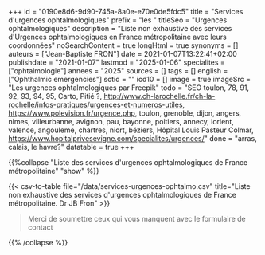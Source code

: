+++
id = "0190e8d6-9d90-745a-8a0e-e70e0de5fdc5"
title = "Services d'urgences ophtalmologiques"
prefix = "les "
titleSeo = "Urgences ophtalmologiques"
description = "Liste non exhaustive des services d'Urgences ophtalmologiques en France métropolitaine avec leurs coordonnées"
noSearchContent = true
longHtml = true
synonyms = []
auteurs = ["Jean-Baptiste FRON"]
date = 2021-01-07T13:22:41+02:00
publishdate = "2021-01-07"
lastmod = "2025-01-06"
specialites = ["ophtalmologie"]
annees = "2025"
sources = []
tags = []
english = ["Ophthalmic emergencies"]
sctid = ""
icd10 = []
image = true
imageSrc = "Les urgences ophtalmologiques par Freepik"
todo = "SEO toulon, 78, 91, 92, 93, 94, 95, Carto, Pitié ?, http://www.ch-larochelle.fr/ch-la-rochelle/infos-pratiques/urgences-et-numeros-utiles, https://www.polevision.fr/urgence.php, toulon, grenoble, dijon, angers, nimes, villeurbanne, avignon, pau, bayonne, poitiers, annecy, lorient, valence, angouleme, chartres, niort, béziers, Hôpital Louis Pasteur Colmar, https://www.hopitalprivesevigne.com/specialites/urgences/"
done = "arras, calais, le havre?"
datatable = true
+++

{{%collapse "Liste des services d'urgences ophtalmologiques de France métropolitaine" "show" %}}

{{< csv-to-table file="/data/services-urgences-ophtalmo.csv" title="Liste non exhaustive des services d'urgences ophtalmologiques de France métropolitaine. Dr JB Fron" >}}

> Merci de soumettre ceux qui vous manquent avec le formulaire de contact

{{% /collapse %}}
